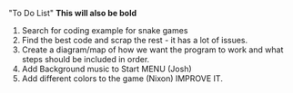 "To Do List" 
__This will also be bold__

1. Search for coding example for snake games 
2. Find the best code and scrap the rest - it has a lot of issues.
3. Create a diagram/map of how we want the program to work and what steps should be included in order.
4. Add Background music to Start MENU (Josh)
5. Add different colors to  the game  (Nixon)
IMPROVE IT.
